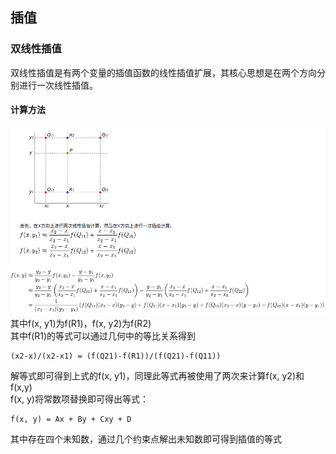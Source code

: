 ## 插值
### 双线性插值
双线性插值是有两个变量的插值函数的线性插值扩展，其核心思想是在两个方向分别进行一次线性插值。  
#### 计算方法
![](src/formula_0.png)  
其中f(x, y1)为f(R1)，f(x, y2)为f(R2)  
其中f(R1)的等式可以通过几何中的等比关系得到  
```
(x2-x)/(x2-x1) = (f(Q21)-f(R1))/(f(Q21)-f(Q11))
```
解等式即可得到上式的f(x, y1)，同理此等式再被使用了两次来计算f(x, y2)和f(x,y)  
f(x, y)将常数项替换即可得出等式：  
```
f(x, y) = Ax + By + Cxy + D
```
其中存在四个未知数，通过几个约束点解出未知数即可得到插值的等式